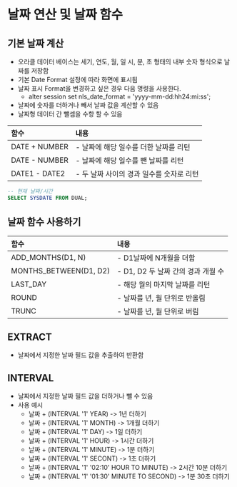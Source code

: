 # 날짜 연산 및 날짜 함수
## 기본 날짜 계산
- 오라클 데이터 베이스는 세기, 연도, 월, 일 시, 분, 초 형태의 내부 숫자 형식으로 날짜를 저장함
- 기본 Date Format 설정에 따라 화면에 표시됨
- 날짜 표시 Format을 변경하고 싶은 경우 다음 명령을 사용한다.
    - alter session set nls_date_format = 'yyyy-mm-dd:hh24:mi:ss';
- 날짜에 숫자를 더하거나 빼서 날짜 값을 계산할 수 있음
- 날짜형 데이터 간 뺄셈을 수항 할 수 있음

|함수|내용|
|:--|:--|
|DATE + NUMBER|- 날짜에 해당 일수를 더한 날짜를 리턴|
|DATE - NUMBER|- 날짜에 해당 일수를 뺀 날짜를 리턴|
|DATE1 - DATE2|- 두 날짜 사이의 경과 일수를 숫자로 리턴|

~~~SQL
-- 현재 날짜/시간
SELECT SYSDATE FROM DUAL;
~~~

## 날짜 함수 사용하기
|함수|내용|
|:--|:--|
|ADD_MONTHS(D1, N)|- D1날짜에 N개월을 더함|
|MONTHS_BETWEEN(D1, D2)|- D1, D2 두 날짜 간의 경과 개월 수|
|LAST_DAY|- 해당 월의 마지막 날짜를 리턴|
|ROUND|- 날짜를 년, 월 단위로 반올림|
|TRUNC|- 날짜를 년, 월 단위로 버림|

## EXTRACT
- 날짜에서 지정한 날짜 필드 값을 추출하여 반환함

## INTERVAL
- 날짜에서 지정한 날짜 필드 값을 더하거나 뺄 수 있음
- 사용 예시
    - 날짜 + (INTERVAL '1' YEAR) -> 1년 더하기
    - 날짜 + (INTERVAL '1' MONTH) -> 1개월 더하기
    - 날짜 + (INTERVAL '1' DAY) -> 1일 더하기
    - 날짜 + (INTERVAL '1' HOUR) -> 1시간 더하기
    - 날짜 + (INTERVAL '1' MINUTE) -> 1분 더하기
    - 날짜 + (INTERVAL '1' SECONT) -> 1초 더하기
    - 날짜 + (INTERVAL '1' '02:10' HOUR TO MINUTE) -> 2시간 10분 더하기
    - 날짜 + (INTERVAL '1' '01:30' MINUTE TO SECOND) -> 1분 30초 더하기